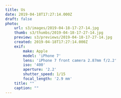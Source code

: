 ```yaml
---
title: Us
date: 2019-04-18T17:27:14.000Z
draft: false
photo:
    url: s3/images/2019-04-18-17-27-14.jpg
    thumb: s3/thumbs/2019-04-18-17-27-14.jpg
    preview: s3/previews/2019-04-18-17-27-14.jpg
    created: 2019-04-18T17:27:14.000Z
    exif:
        make: Apple
        model: 'iPhone 7'
        lens: 'iPhone 7 front camera 2.87mm f/2.2'
        iso: '400'
        aperture: '2.2'
        shutter_speed: 1/15
        focal_length: '2.9 mm'
    title: ""
    caption: ""
---
```


